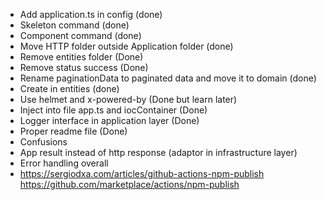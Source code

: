 - Add application.ts in config  (done)
- Skeleton command (done)
- Component command (done)
- Move HTTP folder outside Application folder (done)
- Remove entities folder (Done)
- Remove status success (Done)
- Rename paginationData to paginated data and move it to domain (done)
- Create in entities (done)
- Use helmet and x-powered-by (Done but learn later)
- Inject into file app.ts and iocContainer (Done)
- Logger interface in application layer (Done)
- Proper readme file (Done)
- Confusions
- App result instead of http response (adaptor in infrastructure layer)
- Error handling overall
- https://sergiodxa.com/articles/github-actions-npm-publish
  https://github.com/marketplace/actions/npm-publish